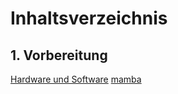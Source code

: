 # Inhaltsverzeichnis
## 1. Vorbereitung
[Hardware und Software](Inhalt/Hardware%20und%20Software.md)
[mamba](https://github.com/JaredBeluzi/IT/blob/main/Inhalt/mamba.md)
